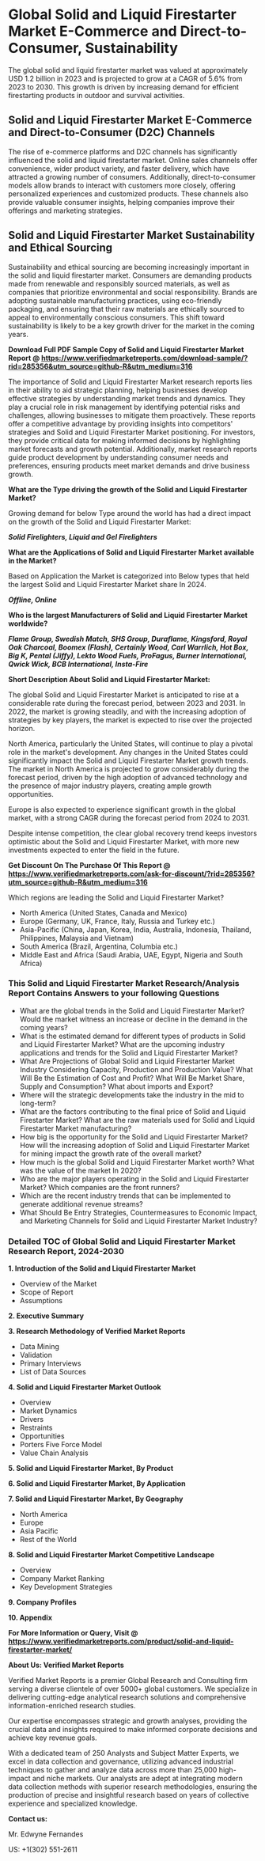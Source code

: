 <h1>Global Solid and Liquid Firestarter Market E-Commerce and Direct-to-Consumer, Sustainability</h1><p class=""><p>The global solid and liquid firestarter market was valued at approximately USD 1.2 billion in 2023 and is projected to grow at a CAGR of 5.6% from 2023 to 2030. This growth is driven by increasing demand for efficient firestarting products in outdoor and survival activities.</p><h2>Solid and Liquid Firestarter Market E-Commerce and Direct-to-Consumer (D2C) Channels</h2><p>The rise of e-commerce platforms and D2C channels has significantly influenced the solid and liquid firestarter market. Online sales channels offer convenience, wider product variety, and faster delivery, which have attracted a growing number of consumers. Additionally, direct-to-consumer models allow brands to interact with customers more closely, offering personalized experiences and customized products. These channels also provide valuable consumer insights, helping companies improve their offerings and marketing strategies.</p><h2>Solid and Liquid Firestarter Market Sustainability and Ethical Sourcing</h2><p>Sustainability and ethical sourcing are becoming increasingly important in the solid and liquid firestarter market. Consumers are demanding products made from renewable and responsibly sourced materials, as well as companies that prioritize environmental and social responsibility. Brands are adopting sustainable manufacturing practices, using eco-friendly packaging, and ensuring that their raw materials are ethically sourced to appeal to environmentally conscious consumers. This shift toward sustainability is likely to be a key growth driver for the market in the coming years.</p></p><p class=""><strong>Download Full PDF Sample Copy of Solid and Liquid Firestarter Market Report @ <a href="https://www.verifiedmarketreports.com/download-sample/?rid=285356&utm_source=github-R&utm_medium=316" target="_blank">https://www.verifiedmarketreports.com/download-sample/?rid=285356&utm_source=github-R&utm_medium=316</a></strong></p><p>The importance of&nbsp;Solid and Liquid Firestarter Market research reports lies in their ability to aid strategic planning, helping businesses develop effective strategies by understanding market trends and dynamics. They play a crucial role in risk management by identifying potential risks and challenges, allowing businesses to mitigate them proactively. These reports offer a competitive advantage by providing insights into competitors' strategies and Solid and Liquid Firestarter Market positioning. For investors, they provide critical data for making informed decisions by highlighting market forecasts and growth potential. Additionally, market research reports guide product development by understanding consumer needs and preferences, ensuring products meet market demands and drive business growth.</p><p><strong>What are the&nbsp;Type driving the growth of the Solid and Liquid Firestarter Market?</strong></p><p id="" class="">Growing demand for below Type around the world has had a direct impact on the growth of the Solid and Liquid Firestarter Market:</p><p class=""><em><strong>Solid Firelighters, Liquid and Gel Firelighters</strong></em></p><p class=""><strong>What are the&nbsp;Applications&nbsp;of Solid and Liquid Firestarter Market available in the Market?</strong></p><p id="" class="">Based on Application the Market is categorized into Below types that held the largest Solid and Liquid Firestarter Market share In 2024.</p><p class=""><em><strong>Offline, Online</strong></em></p><p class=""><strong>Who is the largest Manufacturers of Solid and Liquid Firestarter Market worldwide?</strong></p><p><em><strong>Flame Group, Swedish Match, SHS Group, Duraflame, Kingsford, Royal Oak Charcoal, Boomex (Flash), Certainly Wood, Carl Warrlich, Hot Box, Big K, Pental (Jiffy), Lekto Wood Fuels, ProFagus, Burner International, Qwick Wick, BCB International, Insta-Fire</strong></em></p><p id="" class=""><strong>Short Description About Solid and Liquid Firestarter Market:</strong></p><p>The global Solid and Liquid Firestarter Market is anticipated to rise at a considerable rate during the forecast period, between 2023 and 2031. In 2022, the market is growing steadily, and with the increasing adoption of strategies by key players, the market is expected to rise over the projected horizon.</p><p>North America, particularly the United States, will continue to play a pivotal role in the market's development. Any changes in the United States could significantly impact the Solid and Liquid Firestarter Market growth trends. The market in North America is projected to grow considerably during the forecast period, driven by the high adoption of advanced technology and the presence of major industry players, creating ample growth opportunities.</p><p>Europe is also expected to experience significant growth in the global market, with a strong CAGR during the forecast period from 2024 to 2031.</p><p>Despite intense competition, the clear global recovery trend keeps investors optimistic about the Solid and Liquid Firestarter Market, with more new investments expected to enter the field in the future.</p><p id="" class=""><strong>Get Discount On The Purchase Of This Report @ <a href="https://www.verifiedmarketreports.com/ask-for-discount/?rid=285356?utm_source=github-R&utm_medium=316" target="_blank">https://www.verifiedmarketreports.com/ask-for-discount/?rid=285356?utm_source=github-R&utm_medium=316</a></strong></p><p class="">Which regions are leading the Solid and Liquid Firestarter Market?</p><ul><li>North America (United States, Canada and Mexico)</li><li>Europe (Germany, UK, France, Italy, Russia and Turkey etc.)</li><li>Asia-Pacific (China, Japan, Korea, India, Australia, Indonesia, Thailand, Philippines, Malaysia and Vietnam)</li><li>South America (Brazil, Argentina, Columbia etc.)</li><li>Middle East and Africa (Saudi Arabia, UAE, Egypt, Nigeria and South Africa)</li></ul><h3 id="" class="">This Solid and Liquid Firestarter Market Research/Analysis Report Contains Answers to your following Questions</h3><ul><li>What are the global trends in the Solid and Liquid Firestarter Market? Would the market witness an increase or decline in the demand in the coming years?</li><li>What is the estimated demand for different types of products in Solid and Liquid Firestarter Market? What are the upcoming industry applications and trends for the Solid and Liquid Firestarter Market?</li><li>What Are Projections of Global Solid and Liquid Firestarter Market Industry Considering Capacity, Production and Production Value? What Will Be the Estimation of Cost and Profit? What Will Be Market Share, Supply and Consumption? What about imports and Export?</li><li>Where will the strategic developments take the industry in the mid to long-term?</li><li>What are the factors contributing to the final price of Solid and Liquid Firestarter Market? What are the raw materials used for Solid and Liquid Firestarter Market manufacturing?</li><li>How big is the opportunity for the Solid and Liquid Firestarter Market? How will the increasing adoption of Solid and Liquid Firestarter Market for mining impact the growth rate of the overall market?</li><li>How much is the global Solid and Liquid Firestarter Market worth? What was the value of the market In 2020?</li><li>Who are the major players operating in the Solid and Liquid Firestarter Market? Which companies are the front runners?</li><li>Which are the recent industry trends that can be implemented to generate additional revenue streams?</li><li>What Should Be Entry Strategies, Countermeasures to Economic Impact, and Marketing Channels for Solid and Liquid Firestarter Market Industry?</li></ul><h3 id="" class="">Detailed TOC of Global Solid and Liquid Firestarter Market Research Report, 2024-2030</h3><p id="" class=""><strong>1. Introduction of the Solid and Liquid Firestarter Market</strong></p><ul><li>Overview of the Market</li><li>Scope of Report</li><li>Assumptions</li></ul><p id="" class=""><strong>2. Executive Summary</strong></p><p id="" class=""><strong>3. Research Methodology of Verified Market Reports</strong></p><ul><li>Data Mining</li><li>Validation</li><li>Primary Interviews</li><li>List of Data Sources</li></ul><p id="" class=""><strong>4. Solid and Liquid Firestarter Market Outlook</strong></p><ul><li>Overview</li><li>Market Dynamics</li><li>Drivers</li><li>Restraints</li><li>Opportunities</li><li>Porters Five Force Model</li><li>Value Chain Analysis</li></ul><p id="" class=""><strong>5. Solid and Liquid Firestarter Market, By Product</strong></p><p id="" class=""><strong>6. Solid and Liquid Firestarter Market, By Application</strong></p><p id="" class=""><strong>7. Solid and Liquid Firestarter Market, By Geography</strong></p><ul><li>North America</li><li>Europe</li><li>Asia Pacific</li><li>Rest of the World</li></ul><p id="" class=""><strong>8. Solid and Liquid Firestarter Market Competitive Landscape</strong></p><ul><li>Overview</li><li>Company Market Ranking</li><li>Key Development Strategies</li></ul><p id="" class=""><strong>9. Company Profiles</strong></p><p id="" class=""><strong>10. Appendix</strong></p><p id="" class=""><strong>For More Information or Query, Visit @ <a href="https://www.verifiedmarketreports.com/product/solid-and-liquid-firestarter-market/" target="_blank">https://www.verifiedmarketreports.com/product/solid-and-liquid-firestarter-market/</a></strong></p><p id="" class=""><strong>About Us: Verified Market Reports</strong></p><p id="" class="">Verified Market Reports is a premier Global Research and Consulting firm serving a diverse clientele of over 5000+ global customers. We specialize in delivering cutting-edge analytical research solutions and comprehensive information-enriched research studies.</p><p id="" class="">Our expertise encompasses strategic and growth analyses, providing the crucial data and insights required to make informed corporate decisions and achieve key revenue goals.</p><p id="" class="">With a dedicated team of 250 Analysts and Subject Matter Experts, we excel in data collection and governance, utilizing advanced industrial techniques to gather and analyze data across more than 25,000 high-impact and niche markets. Our analysts are adept at integrating modern data collection methods with superior research methodologies, ensuring the production of precise and insightful research based on years of collective experience and specialized knowledge.</p><p id="" class=""><strong>Contact us:</strong></p><p id="" class="">Mr. Edwyne Fernandes</p><p id="" class="">US: +1(302) 551-2611</p>